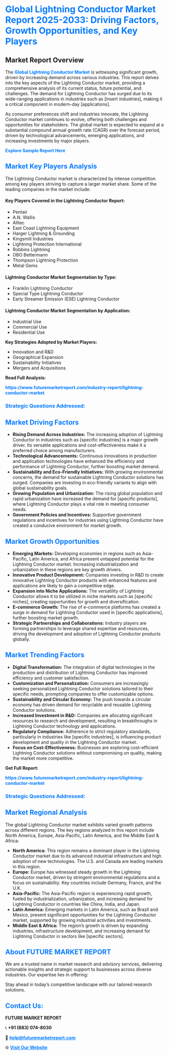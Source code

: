 <h1 style="color: #007BFF;">Global Lightning Conductor Market Report 2025-2033: Driving Factors, Growth Opportunities, and Key Players</h1>

<section id="overview">
<h2>Market Report Overview</h2>
<p>The <a href="https://www.futuremarketreport.com/industry-report/lightning-conductor-market" style="color: #007BFF; text-decoration: none;"><strong>Global Lightning Conductor Market</strong></a> is witnessing significant growth, driven by increasing demand across various industries. This report delves into the key aspects of the Lightning Conductor market, providing a comprehensive analysis of its current status, future potential, and challenges. The demand for Lightning Conductor has surged due to its wide-ranging applications in industries such as [insert industries], making it a critical component in modern-day [applications].</p>
<p>As consumer preferences shift and industries innovate, the Lightning Conductor market continues to evolve, offering both challenges and opportunities for stakeholders. The global market is expected to expand at a substantial compound annual growth rate (CAGR) over the forecast period, driven by technological advancements, emerging applications, and increasing investments by major players.</p>
</section>

<section id="overview">
<p><a href="https://www.futuremarketreport.com/request-sample/reportId=57774" style="color: #007BFF; text-decoration: none;"><strong>Explore Sample Report Here</strong></a></p>
</section>

<section id="key-players">
<h2 style="color: #007BFF;">Market Key Players Analysis</h2>
<p>The Lightning Conductor market is characterized by intense competition among key players striving to capture a larger market share. Some of the leading companies in the market include:</p>
<h4>Key Players Covered in the Lightning Conductor Report:</h4>
<ul><li>Pentair</li><li>A.N. Wallis</li><li>Alltec</li><li>East Coast Lightning Equipment</li><li>Harger Lightning &amp; Grounding</li><li>Kingsmill Industries</li><li>Lightning Protection International</li><li>Robbins Lightning</li><li>OBO Bettermann</li><li>Thompson Lightning Protection</li><li>Metal Gems</li></ul>
<h4>Lightning Conductor Market Segmentation by Type:</h4>
<ul><li>Franklin Lightning Conductor</li><li>Special Type Lightning Conductor</li><li>Early Streamer Emission (ESE) Lightning Conductor</li></ul>

<h4>Lightning Conductor Market Segmentation by Application:</h4>
<ul><li>Industrial Use</li><li>Commercial Use</li><li>Residential Use</li></ul>
<p><strong>Key Strategies Adopted by Market Players:</strong></p>
<ul>
<li>Innovation and R&D</li>
<li>Geographical Expansion</li>
<li>Sustainability Initiatives</li>
<li>Mergers and Acquisitions</li>
</ul>
</section>

<section>
<p><strong>Read Full Analysis: </strong></p><a href="https://www.futuremarketreport.com/industry-report/lightning-conductor-market" style="color: #007BFF; text-decoration: none;"><strong>https://www.futuremarketreport.com/industry-report/lightning-conductor-market</strong></a>
<h3 style="color: #007BFF;">Strategic Questions Addressed:</h3>
</section>

<section id="driving-factors">
<h2 style="color: #007BFF;">Market Driving Factors</h2>
<ul>
<li><strong>Rising Demand Across Industries:</strong> The increasing adoption of Lightning Conductor in industries such as [specific industries] is a major growth driver. Its versatile applications and cost-effectiveness make it a preferred choice among manufacturers.</li>
<li><strong>Technological Advancements:</strong> Continuous innovations in production and application technologies have enhanced the efficiency and performance of Lightning Conductor, further boosting market demand.</li>
<li><strong>Sustainability and Eco-Friendly Initiatives:</strong> With growing environmental concerns, the demand for sustainable Lightning Conductor solutions has surged. Companies are investing in eco-friendly variants to align with global sustainability goals.</li>
<li><strong>Growing Population and Urbanization:</strong> The rising global population and rapid urbanization have increased the demand for [specific products], where Lightning Conductor plays a vital role in meeting consumer needs.</li>
<li><strong>Government Policies and Incentives:</strong> Supportive government regulations and incentives for industries using Lightning Conductor have created a conducive environment for market growth.</li>
</ul>
</section>

<section id="growth-opportunities">
<h2 style="color: #007BFF;">Market Growth Opportunities</h2>
<ul>
<li><strong>Emerging Markets:</strong> Developing economies in regions such as Asia-Pacific, Latin America, and Africa present untapped potential for the Lightning Conductor market. Increasing industrialization and urbanization in these regions are key growth drivers.</li>
<li><strong>Innovative Product Development:</strong> Companies investing in R&D to create innovative Lightning Conductor products with enhanced features and applications are likely to gain a competitive edge.</li>
<li><strong>Expansion into Niche Applications:</strong> The versatility of Lightning Conductor allows it to be utilized in niche markets such as [specific niches], creating opportunities for growth and diversification.</li>
<li><strong>E-commerce Growth:</strong> The rise of e-commerce platforms has created a surge in demand for Lightning Conductor used in [specific applications], further boosting market growth.</li>
<li><strong>Strategic Partnerships and Collaborations:</strong> Industry players are forming partnerships to leverage shared expertise and resources, driving the development and adoption of Lightning Conductor products globally.</li>
</ul>
</section>

<section id="trending-factors">
<h2 style="color: #007BFF;">Market Trending Factors</h2>
<ul>
<li><strong>Digital Transformation:</strong> The integration of digital technologies in the production and distribution of Lightning Conductor has improved efficiency and customer satisfaction.</li>
<li><strong>Customization and Personalization:</strong> Consumers are increasingly seeking personalized Lightning Conductor solutions tailored to their specific needs, prompting companies to offer customizable options.</li>
<li><strong>Sustainability and Circular Economy:</strong> The push towards a circular economy has driven demand for recyclable and reusable Lightning Conductor solutions.</li>
<li><strong>Increased Investment in R&D:</strong> Companies are allocating significant resources to research and development, resulting in breakthroughs in Lightning Conductor technology and applications.</li>
<li><strong>Regulatory Compliance:</strong> Adherence to strict regulatory standards, particularly in industries like [specific industries], is influencing product development and quality in the Lightning Conductor market.</li>
<li><strong>Focus on Cost-Effectiveness:</strong> Businesses are exploring cost-efficient Lightning Conductor solutions without compromising on quality, making the market more competitive.</li>
</ul>
</section>

<section>
<p><strong>Get Full Report: </strong></p><a href="https://www.futuremarketreport.com/industry-report/lightning-conductor-market" style="color: #007BFF; text-decoration: none;"><strong>https://www.futuremarketreport.com/industry-report/lightning-conductor-market</strong></a>
<h3 style="color: #007BFF;">Strategic Questions Addressed:</h3>
</section>


<section id="regional-analysis">
<h2 style="color: #007BFF;">Market Regional Analysis</h2>
<p>The global Lightning Conductor market exhibits varied growth patterns across different regions. The key regions analyzed in this report include North America, Europe, Asia-Pacific, Latin America, and the Middle East & Africa:</p>
<ul>
<li><strong>North America:</strong> This region remains a dominant player in the Lightning Conductor market due to its advanced industrial infrastructure and high adoption of new technologies. The U.S. and Canada are leading markets in this region.</li>
<li><strong>Europe:</strong> Europe has witnessed steady growth in the Lightning Conductor market, driven by stringent environmental regulations and a focus on sustainability. Key countries include Germany, France, and the U.K.</li>
<li><strong>Asia-Pacific:</strong> The Asia-Pacific region is experiencing rapid growth, fueled by industrialization, urbanization, and increasing demand for Lightning Conductor in countries like China, India, and Japan.</li>
<li><strong>Latin America:</strong> Emerging markets in Latin America, such as Brazil and Mexico, present significant opportunities for the Lightning Conductor market, supported by growing industrial activities and investments.</li>
<li><strong>Middle East & Africa:</strong> The region’s growth is driven by expanding industries, infrastructure development, and increasing demand for Lightning Conductor in sectors like [specific sectors].</li>
</ul>
</section>

<footer>
<h2 style="color: #007BFF;">About FUTURE MARKET REPORT</h2>
<p>We are a trusted name in market research and advisory services, delivering actionable insights and strategic support to businesses across diverse industries. Our expertise lies in offering:</p>

<p>Stay ahead in today’s competitive landscape with our tailored research solutions.</p>

<h2 style="color: #007BFF;">Contact Us:</h2>
<p><strong>FUTURE MARKET REPORT</strong></p>
<p>📞 <strong>+91 (883) 074-8030</strong></p>
<p>📧 <strong><a href="mailto:help@futuremarketreport.com" style="color: #007BFF;">help@futuremarketreport.com</a></strong></p>
<p>🌐 <strong><a href="https://www.futuremarketreport.com/" style="color: #007BFF;">Visit Our Website</a></strong></p>
</footer>